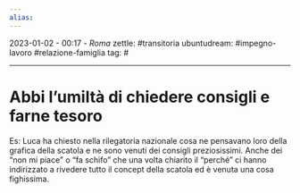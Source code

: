```yaml
---
alias: 
---
```

2023-01-02 - 00:17 - *Roma*
zettle: #transitoria
ubuntudream: #impegno-lavoro #relazione-famiglia
tag: #

---
# Abbi l’umiltà di chiedere consigli e farne tesoro

Es: Luca ha chiesto nella rilegatoria nazionale cosa ne pensavano loro della grafica della scatola e ne sono venuti dei consigli preziosissimi. Anche dei “non mi piace” o “fa schifo” che una volta chiarito il “perché” ci hanno indirizzato a rivedere tutto il concept della scatola ed è venuta una cosa fighissima.